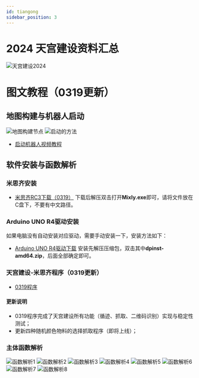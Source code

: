 ```yaml
---
id: tiangong
sidebar_position: 3
---
```


# 2024 天宫建设资料汇总
![天宫建设2024](https://dedemaker-1255717351.cos.ap-nanjing.myqcloud.com/%E6%96%87%E4%BB%B6%E4%BC%A0%E8%BE%93/%E5%A4%A9%E5%AE%AB%E5%BB%BA%E8%AE%BE2024%E4%B8%BB%E5%9B%BE.png)

# 图文教程（0319更新）
## 地图构建与机器人启动
![地图构建节点](https://dedemaker-1255717351.cos.ap-nanjing.myqcloud.com/%E6%96%87%E4%BB%B6%E4%BC%A0%E8%BE%93/2024%E5%A4%A9%E5%AE%AB%E5%BB%BA%E8%AE%BE/%E5%B9%BB%E7%81%AF%E7%89%871.JPG)
![启动的方法](https://dedemaker-1255717351.cos.ap-nanjing.myqcloud.com/%E6%96%87%E4%BB%B6%E4%BC%A0%E8%BE%93/2024%E5%A4%A9%E5%AE%AB%E5%BB%BA%E8%AE%BE/%E5%B9%BB%E7%81%AF%E7%89%872.JPG)
- [启动机器人视频教程](https://dedemaker-1255717351.cos.ap-nanjing.myqcloud.com/%E6%96%87%E4%BB%B6%E4%BC%A0%E8%BE%93/%E5%A4%A9%E5%AE%AB%E5%BB%BA%E8%AE%BE%E6%9C%BA%E5%99%A8%E4%BA%BA%E5%90%AF%E5%8A%A8%E6%96%B9%E6%B3%95.mp4)


## 软件安装与函数解析
### 米思齐安装 
- [米思齐RC3下载（0319）](https://dedemaker-1255717351.cos.ap-nanjing.myqcloud.com/%E6%96%87%E4%BB%B6%E4%BC%A0%E8%BE%93/0319-DeDeMaker-mixly2.0-win32-x64.zip)
下载后解压双击打开**Mixly.exe**即可，请将文件放在C盘下，不要有中文路径。

### Arduino UNO R4驱动安装
如果电脑没有自动安装对应驱动，需要手动安装一下，安装方法如下：
- [Arduino UNO R4驱动下载](https://dedemaker-1255717351.cos.ap-nanjing.myqcloud.com/%E6%96%87%E4%BB%B6%E4%BC%A0%E8%BE%93/Arduino-UNO-R4-%E9%A9%B1%E5%8A%A8.zip)
安装先解压压缩包，双击其中**dpinst-amd64.zip**，后面全部确定即可。

### 天宫建设-米思齐程序（0319更新）
- [0319程序](https://dedemaker-1255717351.cos.ap-nanjing.myqcloud.com/%E6%96%87%E4%BB%B6%E4%BC%A0%E8%BE%93/2024%E5%A4%A9%E5%AE%AB%E5%BB%BA%E8%AE%BE/TianGongJianShe0319.mix)
#### 更新说明
- 0319程序完成了天宫建设所有功能（循迹、抓取、二维码识别）实现与稳定性测试；
- 更新四种随机颜色物料的选择抓取程序（即将上线）；

### 主体函数解析
![函数解析1](https://dedemaker-1255717351.cos.ap-nanjing.myqcloud.com/%E6%96%87%E4%BB%B6%E4%BC%A0%E8%BE%93/2024%E5%A4%A9%E5%AE%AB%E5%BB%BA%E8%AE%BE/%E5%B9%BB%E7%81%AF%E7%89%873.JPG)
![函数解析2](https://dedemaker-1255717351.cos.ap-nanjing.myqcloud.com/%E6%96%87%E4%BB%B6%E4%BC%A0%E8%BE%93/2024%E5%A4%A9%E5%AE%AB%E5%BB%BA%E8%AE%BE/%E5%B9%BB%E7%81%AF%E7%89%874.JPG)
![函数解析3](https://dedemaker-1255717351.cos.ap-nanjing.myqcloud.com/%E6%96%87%E4%BB%B6%E4%BC%A0%E8%BE%93/2024%E5%A4%A9%E5%AE%AB%E5%BB%BA%E8%AE%BE/%E5%B9%BB%E7%81%AF%E7%89%875.JPG)
![函数解析4](https://dedemaker-1255717351.cos.ap-nanjing.myqcloud.com/%E6%96%87%E4%BB%B6%E4%BC%A0%E8%BE%93/2024%E5%A4%A9%E5%AE%AB%E5%BB%BA%E8%AE%BE/%E5%B9%BB%E7%81%AF%E7%89%876.JPG)
![函数解析5](https://dedemaker-1255717351.cos.ap-nanjing.myqcloud.com/%E6%96%87%E4%BB%B6%E4%BC%A0%E8%BE%93/2024%E5%A4%A9%E5%AE%AB%E5%BB%BA%E8%AE%BE/%E5%B9%BB%E7%81%AF%E7%89%877.JPG)
![函数解析6](https://dedemaker-1255717351.cos.ap-nanjing.myqcloud.com/%E6%96%87%E4%BB%B6%E4%BC%A0%E8%BE%93/2024%E5%A4%A9%E5%AE%AB%E5%BB%BA%E8%AE%BE/%E5%B9%BB%E7%81%AF%E7%89%878.JPG)
![函数解析7](https://dedemaker-1255717351.cos.ap-nanjing.myqcloud.com/%E6%96%87%E4%BB%B6%E4%BC%A0%E8%BE%93/2024%E5%A4%A9%E5%AE%AB%E5%BB%BA%E8%AE%BE/%E5%B9%BB%E7%81%AF%E7%89%879.JPG)
![函数解析8](https://dedemaker-1255717351.cos.ap-nanjing.myqcloud.com/%E6%96%87%E4%BB%B6%E4%BC%A0%E8%BE%93/2024%E5%A4%A9%E5%AE%AB%E5%BB%BA%E8%AE%BE/%E5%B9%BB%E7%81%AF%E7%89%8710.JPG)